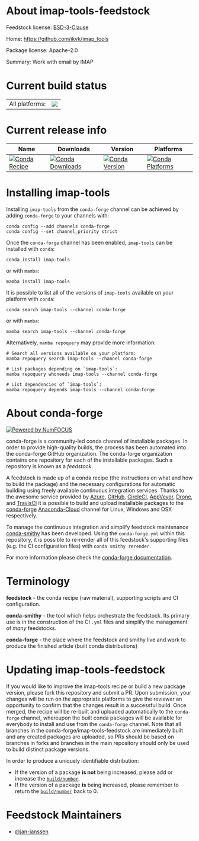 About imap-tools-feedstock
==========================

Feedstock license: [BSD-3-Clause](https://github.com/conda-forge/imap-tools-feedstock/blob/main/LICENSE.txt)

Home: https://github.com/ikvk/imap_tools

Package license: Apache-2.0

Summary: Work with email by IMAP

Current build status
====================


<table><tr><td>All platforms:</td>
    <td>
      <a href="https://dev.azure.com/conda-forge/feedstock-builds/_build/latest?definitionId=16867&branchName=main">
        <img src="https://dev.azure.com/conda-forge/feedstock-builds/_apis/build/status/imap-tools-feedstock?branchName=main">
      </a>
    </td>
  </tr>
</table>

Current release info
====================

| Name | Downloads | Version | Platforms |
| --- | --- | --- | --- |
| [![Conda Recipe](https://img.shields.io/badge/recipe-imap--tools-green.svg)](https://anaconda.org/conda-forge/imap-tools) | [![Conda Downloads](https://img.shields.io/conda/dn/conda-forge/imap-tools.svg)](https://anaconda.org/conda-forge/imap-tools) | [![Conda Version](https://img.shields.io/conda/vn/conda-forge/imap-tools.svg)](https://anaconda.org/conda-forge/imap-tools) | [![Conda Platforms](https://img.shields.io/conda/pn/conda-forge/imap-tools.svg)](https://anaconda.org/conda-forge/imap-tools) |

Installing imap-tools
=====================

Installing `imap-tools` from the `conda-forge` channel can be achieved by adding `conda-forge` to your channels with:

```
conda config --add channels conda-forge
conda config --set channel_priority strict
```

Once the `conda-forge` channel has been enabled, `imap-tools` can be installed with `conda`:

```
conda install imap-tools
```

or with `mamba`:

```
mamba install imap-tools
```

It is possible to list all of the versions of `imap-tools` available on your platform with `conda`:

```
conda search imap-tools --channel conda-forge
```

or with `mamba`:

```
mamba search imap-tools --channel conda-forge
```

Alternatively, `mamba repoquery` may provide more information:

```
# Search all versions available on your platform:
mamba repoquery search imap-tools --channel conda-forge

# List packages depending on `imap-tools`:
mamba repoquery whoneeds imap-tools --channel conda-forge

# List dependencies of `imap-tools`:
mamba repoquery depends imap-tools --channel conda-forge
```


About conda-forge
=================

[![Powered by
NumFOCUS](https://img.shields.io/badge/powered%20by-NumFOCUS-orange.svg?style=flat&colorA=E1523D&colorB=007D8A)](https://numfocus.org)

conda-forge is a community-led conda channel of installable packages.
In order to provide high-quality builds, the process has been automated into the
conda-forge GitHub organization. The conda-forge organization contains one repository
for each of the installable packages. Such a repository is known as a *feedstock*.

A feedstock is made up of a conda recipe (the instructions on what and how to build
the package) and the necessary configurations for automatic building using freely
available continuous integration services. Thanks to the awesome service provided by
[Azure](https://azure.microsoft.com/en-us/services/devops/), [GitHub](https://github.com/),
[CircleCI](https://circleci.com/), [AppVeyor](https://www.appveyor.com/),
[Drone](https://cloud.drone.io/welcome), and [TravisCI](https://travis-ci.com/)
it is possible to build and upload installable packages to the
[conda-forge](https://anaconda.org/conda-forge) [Anaconda-Cloud](https://anaconda.org/)
channel for Linux, Windows and OSX respectively.

To manage the continuous integration and simplify feedstock maintenance
[conda-smithy](https://github.com/conda-forge/conda-smithy) has been developed.
Using the ``conda-forge.yml`` within this repository, it is possible to re-render all of
this feedstock's supporting files (e.g. the CI configuration files) with ``conda smithy rerender``.

For more information please check the [conda-forge documentation](https://conda-forge.org/docs/).

Terminology
===========

**feedstock** - the conda recipe (raw material), supporting scripts and CI configuration.

**conda-smithy** - the tool which helps orchestrate the feedstock.
                   Its primary use is in the construction of the CI ``.yml`` files
                   and simplify the management of *many* feedstocks.

**conda-forge** - the place where the feedstock and smithy live and work to
                  produce the finished article (built conda distributions)


Updating imap-tools-feedstock
=============================

If you would like to improve the imap-tools recipe or build a new
package version, please fork this repository and submit a PR. Upon submission,
your changes will be run on the appropriate platforms to give the reviewer an
opportunity to confirm that the changes result in a successful build. Once
merged, the recipe will be re-built and uploaded automatically to the
`conda-forge` channel, whereupon the built conda packages will be available for
everybody to install and use from the `conda-forge` channel.
Note that all branches in the conda-forge/imap-tools-feedstock are
immediately built and any created packages are uploaded, so PRs should be based
on branches in forks and branches in the main repository should only be used to
build distinct package versions.

In order to produce a uniquely identifiable distribution:
 * If the version of a package **is not** being increased, please add or increase
   the [``build/number``](https://docs.conda.io/projects/conda-build/en/latest/resources/define-metadata.html#build-number-and-string).
 * If the version of a package **is** being increased, please remember to return
   the [``build/number``](https://docs.conda.io/projects/conda-build/en/latest/resources/define-metadata.html#build-number-and-string)
   back to 0.

Feedstock Maintainers
=====================

* [@jan-janssen](https://github.com/jan-janssen/)

